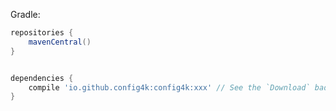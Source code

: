 Gradle:

``` groovy title="build.gradle"
repositories {
    mavenCentral()
}


dependencies {
    compile 'io.github.config4k:config4k:xxx' // See the `Download` badge
}
```

